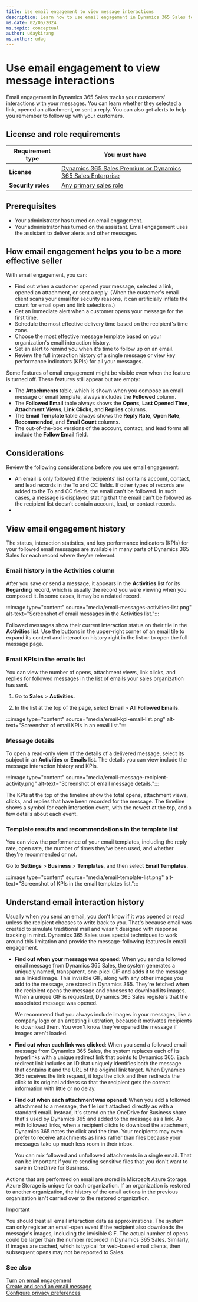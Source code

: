 ```yaml
---
title: Use email engagement to view message interactions
description: Learn how to use email engagement in Dynamics 365 Sales to track your customers' interactions with your messages, such as selected links, opened attachments, and replies, and to get alerts to help you remember to follow up.
ms.date: 02/06/2024
ms.topic: conceptual
author: udaykirang
ms.author: udag
---
```


# Use email engagement to view message interactions

Email engagement in Dynamics 365 Sales tracks your customers' interactions with your messages. You can learn whether they selected a link, opened an attachment, or sent a reply. You can also get alerts to help you remember to follow up with your customers.

## License and role requirements

| Requirement type | You must have |
|-----------------------|---------|
| **License** | [Dynamics 365 Sales Premium or Dynamics 365 Sales Enterprise](https://dynamics.microsoft.com/sales/pricing/) |
| **Security roles** | [Any primary sales role](security-roles-for-sales.md#primary-sales-roles) |

## Prerequisites

- Your administrator has turned on email engagement.
- Your administrator has turned on the assistant. Email engagement uses the assistant to deliver alerts and other messages.

## How email engagement helps you to be a more effective seller

With email engagement, you can:

- Find out when a customer opened your message, selected a link, opened an attachment, or sent a reply. (When the customer's email client scans your email for security reasons, it can artificially inflate the count for email open and link selections.)
- Get an immediate alert when a customer opens your message for the first time.
- Schedule the most effective delivery time based on the recipient's time zone.
- Choose the most effective message template based on your organization's email interaction history.
- Set an alert to remind you when it's time to follow up on an email.
- Review the full interaction history of a single message or view key performance indicators (KPIs) for all your messages.

Some features of email engagement might be visible even when the feature is turned off. These features still appear but are empty:

- The **Attachments** table, which is shown when you compose an email message or email template, always includes the **Followed** column.
- The **Followed Email** table always shows the **Opens**, **Last Opened Time**, **Attachment Views**, **Link Clicks**, and **Replies** columns.
- The **Email Template** table always shows the **Reply Rate**, **Open Rate**, **Recommended**, and **Email Count** columns.
- The out-of-the-box versions of the account, contact, and lead forms all include the **Follow Email** field.

## Considerations

Review the following considerations before you use email engagement:

- An email is only followed if the recipients' list contains account, contact, and lead records in the To and CC fields. If other types of records are added to the To and CC fields, the email can't be followed. In such cases, a message is displayed stating that the email can't be followed as the recipient list doesn’t contain account, lead, or contact records.
- 

## View email engagement history

The status, interaction statistics, and key performance indicators (KPIs) for your followed email messages are available in many parts of Dynamics 365 Sales for each record where they're relevant.

### Email history in the Activities column <a name="COLAhistory"></a>

After you save or send a message, it appears in the **Activities** list for its **Regarding** record, which is usually the record you were viewing when you composed it. In some cases, it may be a related record.

:::image type="content" source="media/email-messages-activities-list.png" alt-text="Screenshot of email messages in the Activities list.":::

Followed messages show their current interaction status on their tile in the **Activities** list. Use the buttons in the upper-right corner of an email tile to expand its content and interaction history right in the list or to open the full message page.

### Email KPIs in the emails list

You can view the number of opens, attachment views, link clicks, and replies for followed messages in the list of emails your sales organization has sent.

1. Go to **Sales** > **Activities**.

1. In the list at the top of the page, select **Email** > **All Followed Emails**.

:::image type="content" source="media/email-kpi-email-list.png" alt-text="Screenshot of email KPIs in an email list.":::

### Message details <a name="MessageHistory"></a>

To open a read-only view of the details of a delivered message, select its subject in an **Activities** or **Emails** list. The details you can view include the message interaction history and KPIs.

:::image type="content" source="media/email-message-recipient-activity.png" alt-text="Screenshot of email message details.":::

The KPIs at the top of the timeline show the total opens, attachment views, clicks, and replies that have been recorded for the message. The timeline shows a symbol for each interaction event, with the newest at the top, and a few details about each event.

### Template results and recommendations in the template list <a name="TemplateList"></a>

You can view the performance of your email templates, including the reply rate, open rate, the number of times they've been used, and whether they're recommended or not.

Go to **Settings** > **Business** > **Templates**, and then select **Email Templates**.

:::image type="content" source="media/email-template-list.png" alt-text="Screenshot  of KPIs in the email templates list.":::

## Understand email interaction history

Usually when you send an email, you don't know if it was opened or read unless the recipient chooses to write back to you. That's because email was created to simulate traditional mail and wasn't designed with response tracking in mind. Dynamics 365 Sales uses special techniques to work around this limitation and provide the message-following features in email engagement.

- **Find out when your message was opened**: When you send a followed email message from Dynamics 365 Sales, the system generates a uniquely named, transparent, one-pixel GIF and adds it to the message as a linked image. This invisible GIF, along with any other images you add to the message, are stored in Dynamics 365. They're fetched when the recipient opens the message and chooses to download its images. When a unique GIF is requested, Dynamics 365 Sales registers that the associated message was opened.

    We recommend that you always include images in your messages, like a company logo or an arresting illustration, because it motivates recipients to download them. You won't know they've opened the message if images aren't loaded.

- **Find out when each link was clicked**: When you send a followed email message from Dynamics 365 Sales, the system replaces each of its hyperlinks with a unique redirect link that points to Dynamics 365. Each redirect link includes an ID that uniquely identifies both the message that contains it and the URL of the original link target. When Dynamics 365 receives the link request, it logs the click and then redirects the click to its original address so that the recipient gets the correct information with little or no delay.

- **Find out when each attachment was opened**: When you add a followed attachment to a message, the file isn't attached directly as with a standard email. Instead, it's stored on the OneDrive for Business share that's used by Dynamics 365 and added to the message as a link. As with followed links, when a recipient clicks to download the attachment, Dynamics 365 notes the click and the time. Your recipients may even prefer to receive attachments as links rather than files because your messages take up much less room in their inbox.

    You can mix followed and unfollowed attachments in a single email. That can be important if you're sending sensitive files that you don't want to save in OneDrive for Business.

Actions that are performed on email are stored in Microsoft Azure Storage. Azure Storage is unique for each organization. If an organization is restored to another organization, the history of the email actions in the previous organization isn't carried over to the restored organization.

> [!IMPORTANT]
> You should treat all email interaction data as approximations. The system can only register an email-open event if the recipient also downloads the message's images, including the invisible GIF. The actual number of opens could be larger than the number recorded in Dynamics 365 Sales. Similarly, if images are cached, which is typical for web-based email clients, then subsequent opens may not be reported to Sales.

### See also

[Turn on email engagement](configure-email-engagement.md)  
[Create and send an email message](create-send-email-message.md)  
[Configure privacy preferences](configure-individuals-privacy-preferences.md)
